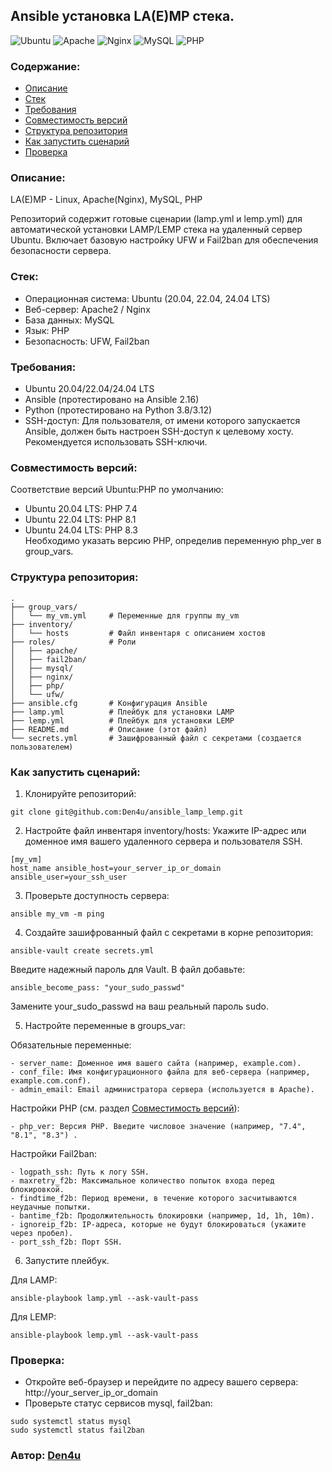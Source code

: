 ## Ansible установка LA(E)MP стека.<br />
![Ubuntu](https://img.shields.io/badge/Ubuntu-E95420?style=for-the-badge&logo=ubuntu&logoColor=white)
![Apache](https://img.shields.io/badge/apache-%23D42029.svg?style=for-the-badge&logo=apache&logoColor=white)
![Nginx](https://img.shields.io/badge/nginx-%23009639.svg?style=for-the-badge&logo=nginx&logoColor=white) 
![MySQL](https://img.shields.io/badge/mysql-4479A1.svg?style=for-the-badge&logo=mysql&logoColor=white)
![PHP](https://img.shields.io/badge/php-%23777BB4.svg?style=for-the-badge&logo=php&logoColor=white)
<br>
### Содержание:
* [Описание](#описание)
* [Стек](#стек)
* [Требования](#требования)
* [Совместимость версий](#совместимость-версий)
* [Структура репозитория](#структура-репозитория)
* [Как запустить сценарий](#как-запустить-сценарий)
* [Проверка](#проверка) 

### Описание:
LA(E)MP - Linux, Apache(Nginx), MySQL, PHP

Репозиторий содержит готовые сценарии (lamp.yml и lemp.yml) для автоматической установки LAMP/LEMP стека на удаленный сервер Ubuntu. Включает базовую настройку UFW и Fail2ban для обеспечения безопасности сервера.

### Стек:
- Операционная система: Ubuntu (20.04, 22.04, 24.04 LTS)
- Веб-сервер: Apache2 / Nginx
- База данных: MySQL
- Язык: PHP
- Безопасность: UFW, Fail2ban


### Требования:
- Ubuntu 20.04/22.04/24.04 LTS
- Ansible (протестировано на Ansible 2.16)
- Python (протестировано на Python 3.8/3.12)
- SSH-доступ: Для пользователя, от имени которого запускается Ansible, должен быть настроен SSH-доступ к целевому хосту. Рекомендуется использовать SSH-ключи.


### Совместимость версий:
Соответствие версий Ubuntu:PHP по умолчанию:
- Ubuntu 20.04 LTS: PHP 7.4
- Ubuntu 22.04 LTS: PHP 8.1
- Ubuntu 24.04 LTS: PHP 8.3 <br>
Необходимо указать версию PHP, определив переменную php_ver в group_vars.


### Структура репозитория:

```
.
├── group_vars/
│   └── my_vm.yml     # Переменные для группы my_vm
├── inventory/
│   └── hosts         # Файл инвентаря с описанием хостов
├── roles/            # Роли
│   ├── apache/       
│   ├── fail2ban/     
│   ├── mysql/        
│   ├── nginx/        
│   ├── php/          
│   └── ufw/         
├── ansible.cfg       # Конфигурация Ansible
├── lamp.yml          # Плейбук для установки LAMP
├── lemp.yml          # Плейбук для установки LEMP
├── README.md         # Описание (этот файл)
└── secrets.yml       # Зашифрованный файл с секретами (создается пользователем)
```

### Как запустить сценарий:

1. Клонируйте репозиторий:
```
git clone git@github.com:Den4u/ansible_lamp_lemp.git
```

2. Настройте файл инвентаря inventory/hosts:
Укажите IP-адрес или доменное имя вашего удаленного сервера и пользователя SSH.
```
[my_vm]
host_name ansible_host=your_server_ip_or_domain ansible_user=your_ssh_user
```

3. Проверьте доступность сервера:
```
ansible my_vm -m ping
```
4. Создайте зашифрованный файл с секретами в корне репозитория:
```
ansible-vault create secrets.yml
```
Введите надежный пароль для Vault. В файл добавьте:
```
ansible_become_pass: "your_sudo_passwd"
```
Замените your_sudo_passwd на ваш реальный пароль sudo.

5. Настройте переменные в groups_var:  

Обязательные переменные:
```
- server_name: Доменное имя вашего сайта (например, example.com).
- conf_file: Имя конфигурационного файла для веб-сервера (например, example.com.conf).
- admin_email: Email администратора сервера (используется в Apache).
```

Настройки PHP (см. раздел [Совместимость версий](#совместимость-версий)):
```
- php_ver: Версия PHP. Введите числовое значение (например, "7.4", "8.1", "8.3") .
```
Настройки Fail2ban:
```
- logpath_ssh: Путь к логу SSH.
- maxretry_f2b: Максимальное количество попыток входа перед блокировкой.
- findtime_f2b: Период времени, в течение которого засчитываются неудачные попытки.
- bantime_f2b: Продолжительность блокировки (например, 1d, 1h, 10m).
- ignoreip_f2b: IP-адреса, которые не будут блокироваться (укажите через пробел).
- port_ssh_f2b: Порт SSH.
```

6. Запустите плейбук. 

Для LAMP:
```
ansible-playbook lamp.yml --ask-vault-pass
```
Для LEMP:
```
ansible-playbook lemp.yml --ask-vault-pass
```


### Проверка:

- Откройте веб-браузер и перейдите по адресу вашего сервера: http://your_server_ip_or_domain
- Проверьте статус сервисов mysql, fail2ban:
```
sudo systemctl status mysql
sudo systemctl status fail2ban
``` 


### Автор: [Den4u](https://github.com/Den4u)
